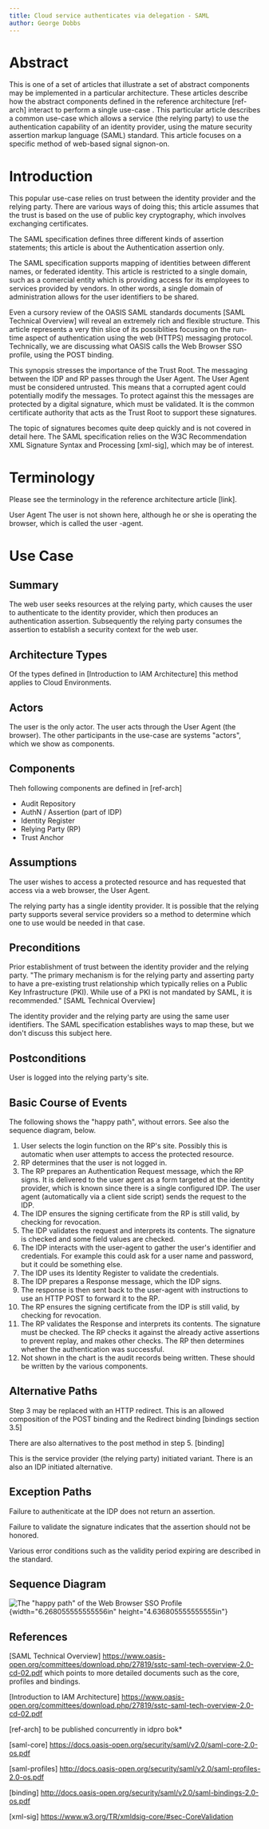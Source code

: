 ```yaml
---
title: Cloud service authenticates via delegation - SAML
author: George Dobbs
---
```


# Abstract
This is one of a set of articles that illustrate a set of abstract components may be implemented in a particular architecture.  These articles describe how the abstract components defined in the reference architecture [ref-arch] interact to perform a single use-case . This particular article describes a common use-case which allows a service (the relying party) to use the authentication capability of an identity provider, using the mature security assertion markup language (SAML) standard. This article focuses on  a specific method of web-based signal signon-on.  

# Introduction

This popular use-case relies on trust between the identity provider and the relying party.  There are various ways of doing this; this article assumes that the trust is based on the use of public key cryptography, which involves exchanging certificates.

The SAML specification defines three different kinds of assertion statements; this article is about the Authentication assertion only.

The SAML specification supports mapping of identities between different names, or federated identity. This article is restricted to a single domain, such as a comercial entity which is providing access for its employees to services provided by vendors.  In other words, a single domain of administration allows for the user identifiers to be shared.

Even a cursory review of the OASIS SAML standards documents [SAML Technical Overview] will reveal an extremely rich and flexible structure.  This article represents a very thin slice of its possiblities focusing on the run-time aspect of authentication using the web (HTTPS) messaging protocol.  Technically, we are discussing what OASIS calls the Web Browser SSO profile, using the POST binding.

This synopsis stresses the importance of the Trust Root.  The messaging between the IDP and RP passes through the User Agent.  The User Agent must be considered untrusted.  This means that a corrupted agent could potentially modify the messages.  To protect against this the messages are protected by a digital signature, which must be validated.  It is the common certificate authority that acts as the Trust Root to support these signatures.  

The topic of signatures becomes quite deep quickly and is not covered in detail here.  The SAML specification relies on the W3C Recommendation XML Signature Syntax and Processing [xml-sig], which may be of interest.

# Terminology

Please see the terminology in the reference architecture article [link].

User Agent	The user is not shown here, although he or she is operating the browser, which is called the user -agent.

# Use Case

## Summary
The web user seeks resources at the relying party, which causes the user to authenticate  to the identity provider,  which then produces an authentication assertion. Subsequently the relying party consumes the assertion to establish a security context for the web user.
## Architecture Types
Of the types defined in [Introduction to IAM Architecture] this method applies to Cloud Environments.
## Actors 
The user is the only actor.  The user acts through the User Agent (the browser).  The other participants in the use-case are systems "actors", which we show as components.
## Components
Theh following components are defined in [ref-arch]

- Audit Repository
- AuthN / Assertion (part of IDP)
- Identity Register
- Relying Party (RP)
- Trust Anchor 

## Assumptions
The user wishes to access a protected resource and has requested that access via a web browser, the User Agent.

The relying party has a single identity provider. It is possible that the relying party supports several service providers so a method to determine which one to use would be needed in that case. 

## Preconditions

Prior establishment of trust between the identity provider and the relying party. "The primary mechanism is for the relying party and asserting party to have a pre-existing trust relationship which typically relies on a Public Key Infrastructure (PKI). While use of a PKI is not mandated by SAML, it is recommended." [SAML Technical Overview]

The identity provider and the relying party are using the same user identifiers. The SAML specification establishes ways to map these, but we don't discuss this subject here.

## Postconditions

User is logged into the relying party's site.

## Basic Course of Events

The following shows the "happy path", without errors.  See also the sequence diagram, below.

1. User selects the login function on the RP's site.  Possibly this is automatic when user attempts to access the protected resource.
2. RP determines that the user is not logged in.  
3. The RP prepares an Authentication Request message, which the RP signs. It is delivered to the user agent as a form targeted at the identity provider, which is known since there is a single configured IDP. The user agent (automatically via a client side script)  sends the request to the IDP.
4. The IDP ensures the signing certificate from the RP is still valid, by checking for revocation. 
5. The IDP validates the request and interprets its contents. The signature is checked and some field values are checked.
6. The IDP interacts with the user-agent to gather the user's identifier and credentials.  For example this could ask for a user name and password, but it could be something else.
7. The IDP uses its Identity Register to validate the credentials.
8. The IDP prepares a Response message, which the IDP signs.  
9. The response is then sent back to the user-agent with instructions to use an HTTP POST to forward it to the RP.
10. The RP ensures the signing certificate from the IDP is still valid, by checking for revocation.
11. The RP validates the Response and interprets its contents. The signature must be checked.  The RP checks it against the already active assertions to prevent replay, and makes other checks. The RP then determines whether the authentication was successful.
12. Not shown in the chart is the audit records being written.  These should be written by the various components.

## Alternative Paths

Step 3 may be replaced with an HTTP redirect.  This is an allowed composition of the POST binding and the Redirect binding [bindings section 3.5]

There are also alternatives to the post method in step 5.  [binding]

This is the service provider (the relying party) initiated variant. There is an also an IDP initiated alternative.

## Exception Paths

Failure to autheniticate at the IDP does not return an assertion.  

Failure to validate the signature indicates that the assertion should not be honored.

Various error conditions such as the validity period expiring are described in the standard.

## Sequence Diagram

![The "happy path" of the Web Browser SSO Profile](resources/sequence.png){width="6.268055555555556in" height="4.636805555555555in"}

## References

[SAML Technical Overview] https://www.oasis-open.org/committees/download.php/27819/sstc-saml-tech-overview-2.0-cd-02.pdf which points to more detailed documents such as the core, profiles and bindings.

[Introduction to IAM Architecture] https://www.oasis-open.org/committees/download.php/27819/sstc-saml-tech-overview-2.0-cd-02.pdf

[ref-arch] to be published concurrently in idpro bok*			

[saml-core] https://docs.oasis-open.org/security/saml/v2.0/saml-core-2.0-os.pdf

[saml-profiles] http://docs.oasis-open.org/security/saml/v2.0/saml-profiles-2.0-os.pdf

[binding] http://docs.oasis-open.org/security/saml/v2.0/saml-bindings-2.0-os.pdf

[xml-sig] https://www.w3.org/TR/xmldsig-core/#sec-CoreValidation
